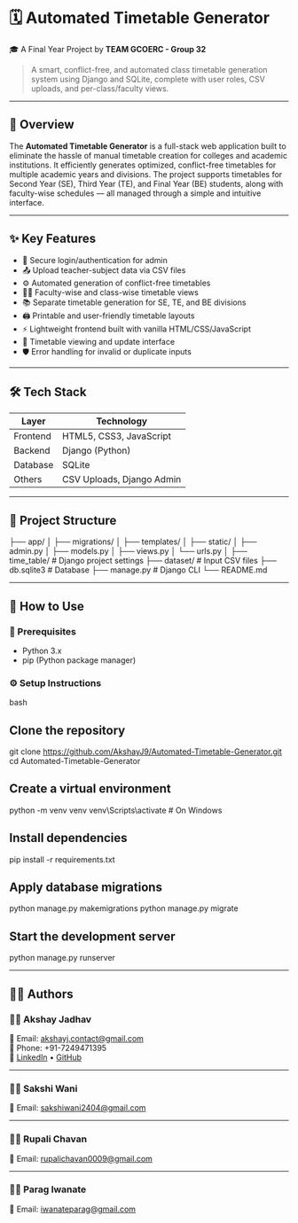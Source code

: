 # 🗓️ Automated Timetable Generator

🎓 A Final Year Project by **TEAM GCOERC - Group 32**

> A smart, conflict-free, and automated class timetable generation system using Django and SQLite, complete with user roles, CSV uploads, and per-class/faculty views.

---

## 🚀 Overview

The **Automated Timetable Generator** is a full-stack web application built to eliminate the hassle of manual timetable creation for colleges and academic institutions. It efficiently generates optimized, conflict-free timetables for multiple academic years and divisions. The project supports timetables for Second Year (SE), Third Year (TE), and Final Year (BE) students, along with faculty-wise schedules — all managed through a simple and intuitive interface.

---

## ✨ Key Features

- 🔐 Secure login/authentication for admin  
- 📤 Upload teacher-subject data via CSV files  
- ⚙️ Automated generation of conflict-free timetables  
- 👨‍🏫 Faculty-wise and class-wise timetable views  
- 📚 Separate timetable generation for SE, TE, and BE divisions  
- 🖨️ Printable and user-friendly timetable layouts  
- ⚡ Lightweight frontend built with vanilla HTML/CSS/JavaScript  
- 🧾 Timetable viewing and update interface  
- 🛡️ Error handling for invalid or duplicate inputs  

---

## 🛠️ Tech Stack

| Layer       | Technology               |
|-------------|---------------------------|
| Frontend    | HTML5, CSS3, JavaScript   |
| Backend     | Django (Python)           |
| Database    | SQLite                    |
| Others      | CSV Uploads, Django Admin |

---

## 📁 Project Structure

├── app/
│   ├── migrations/
│   ├── templates/
│   ├── static/
│   ├── admin.py
│   ├── models.py
│   ├── views.py
│   └── urls.py
│
├── time_table/          # Django project settings
├── dataset/             # Input CSV files
├── db.sqlite3           # Database
├── manage.py            # Django CLI
└── README.md

---

## 📝 How to Use

### 🔧 Prerequisites

- Python 3.x  
- pip (Python package manager)  

### ⚙️ Setup Instructions

bash
## Clone the repository
git clone https://github.com/AkshayJ9/Automated-Timetable-Generator.git
cd Automated-Timetable-Generator

## Create a virtual environment
python -m venv venv
venv\Scripts\activate      # On Windows

## Install dependencies
pip install -r requirements.txt

## Apply database migrations
python manage.py makemigrations
python manage.py migrate

## Start the development server
python manage.py runserver

---

## 👨‍💻 Authors

### 🧑‍💻 Akshay Jadhav  
📧 Email: [akshayj.contact@gmail.com](mailto:akshayj.contact@gmail.com)  
📱 Phone: +91-7249471395  
🔗 [LinkedIn](https://www.linkedin.com/in/akshaykjadhav/) • [GitHub](https://github.com/AkshayJ9)

---

### 👩‍💻 Sakshi Wani  
📧 Email: [sakshiwani2404@gmail.com](mailto:sakshiwani2404@gmail.com)

---

### 👩‍💻 Rupali Chavan  
📧 Email: [rupalichavan0009@gmail.com](mailto:rupalichavan0009@gmail.com)

---

### 🧑‍💻 Parag Iwanate  
📧 Email: [iwanateparag@gmail.com](mailto:iwanateparag@gmail.com)

